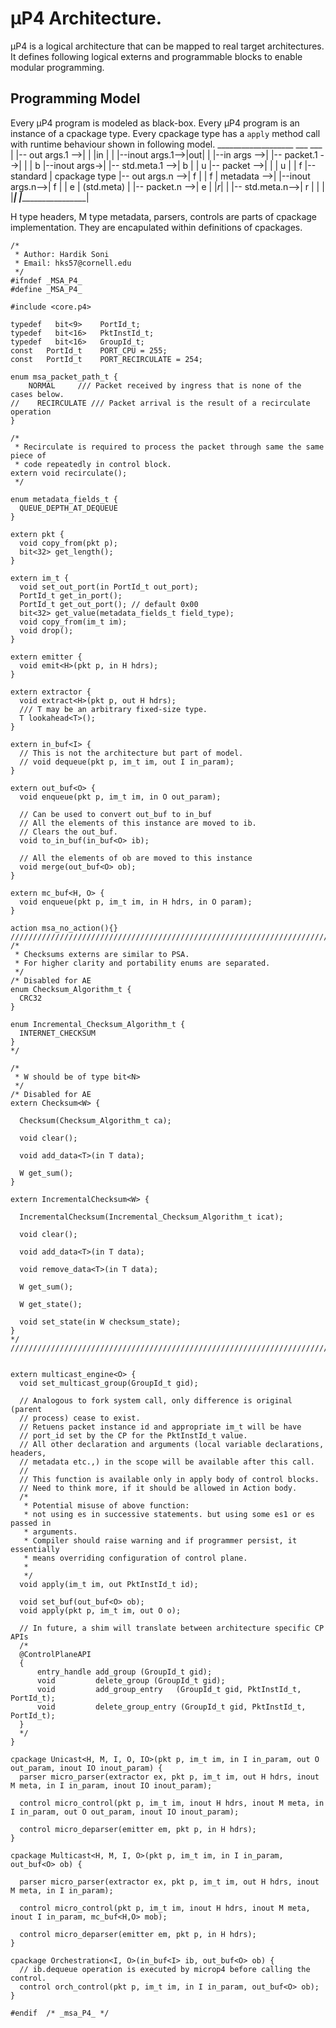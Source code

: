 # μP4 Architecture.

μP4 is a logical architecture that can be mapped to real target architectures.
It defines following logical externs and programmable blocks to enable modular programming.

## Programming Model
Every μP4 program is modeled as black-box. Every μP4 program is an instance of a cpackage type. 
Every cpackage type has a `apply` method call with runtime behaviour shown in following model. 
                       ___________________                   ___ 
    ___               |                   |-- out args.1 -->|   |
   |in |              |                   |--inout args.1-->|out|
   |   |--in  args -->|                   |--  packet.1  -->|   |
   | b |--inout args->|                   |-- std.meta.1 -->| b |
   | u |--  packet -->|                   |                 | u |
   | f |-- standard   |   cpackage type   |-- out args.n -->| f |
   | f |  metadata -->|                   |--inout args.n-->| f |
   | e |  (std.meta)  |                   |--  packet.n  -->| e |
   |_r_|              |                   |--  std.meta.n-->| r |
                      |                   |                 |___|
                      |___________________|                   
 
  H type headers, M type metadata, parsers, controls are parts of cpackage implementation. 
  They are encapulated within definitions of cpackages.

```P4
/*
 * Author: Hardik Soni
 * Email: hks57@cornell.edu
 */
#ifndef _MSA_P4_
#define _MSA_P4_

#include <core.p4>

typedef   bit<9>    PortId_t;
typedef   bit<16>   PktInstId_t;
typedef   bit<16>   GroupId_t;
const   PortId_t    PORT_CPU = 255;
const   PortId_t    PORT_RECIRCULATE = 254;

enum msa_packet_path_t {
    NORMAL     /// Packet received by ingress that is none of the cases below.
//    RECIRCULATE /// Packet arrival is the result of a recirculate operation
}

/*
 * Recirculate is required to process the packet through same the same piece of
 * code repeatedly in control block.
extern void recirculate();
 */

enum metadata_fields_t {
  QUEUE_DEPTH_AT_DEQUEUE
}

extern pkt {
  void copy_from(pkt p);
  bit<32> get_length();
}

extern im_t {
  void set_out_port(in PortId_t out_port);
  PortId_t get_in_port();
  PortId_t get_out_port(); // default 0x00
  bit<32> get_value(metadata_fields_t field_type);
  void copy_from(im_t im);
  void drop();
}

extern emitter {
  void emit<H>(pkt p, in H hdrs);
}

extern extractor {
  void extract<H>(pkt p, out H hdrs);
  /// T may be an arbitrary fixed-size type.
  T lookahead<T>();
}

extern in_buf<I> {
  // This is not the architecture but part of model.
  // void dequeue(pkt p, im_t im, out I in_param);
}

extern out_buf<O> {
  void enqueue(pkt p, im_t im, in O out_param);

  // Can be used to convert out_buf to in_buf
  // All the elements of this instance are moved to ib.
  // Clears the out_buf.
  void to_in_buf(in_buf<O> ib);

  // All the elements of ob are moved to this instance
  void merge(out_buf<O> ob);
}

extern mc_buf<H, O> {
  void enqueue(pkt p, im_t im, in H hdrs, in O param);
}

action msa_no_action(){}
///////////////////////////////////////////////////////////////////////////////
/*
 * Checksums externs are similar to PSA.
 * For higher clarity and portability enums are separated.
 */
/* Disabled for AE 
enum Checksum_Algorithm_t {
  CRC32
}

enum Incremental_Checksum_Algorithm_t {
  INTERNET_CHECKSUM
}
*/

/*
 * W should be of type bit<N>
 */
/* Disabled for AE 
extern Checksum<W> {

  Checksum(Checksum_Algorithm_t ca);

  void clear();

  void add_data<T>(in T data);

  W get_sum();
}

extern IncrementalChecksum<W> {

  IncrementalChecksum(Incremental_Checksum_Algorithm_t icat);

  void clear();

  void add_data<T>(in T data);

  void remove_data<T>(in T data);

  W get_sum();

  W get_state();

  void set_state(in W checksum_state);
}
*/
///////////////////////////////////////////////////////////////////////////////


extern multicast_engine<O> {
  void set_multicast_group(GroupId_t gid);

  // Analogous to fork system call, only difference is original (parent
  // process) cease to exist.
  // Retuens packet instance id and appropriate im_t will be have
  // port_id set by the CP for the PktInstId_t value.
  // All other declaration and arguments (local variable declarations, headers,
  // metadata etc.,) in the scope will be available after this call.
  //
  // This function is available only in apply body of control blocks.
  // Need to think more, if it should be allowed in Action body.
  /*
   * Potential misuse of above function:
   * not using es in successive statements. but using some es1 or es passed in
   * arguments.
   * Compiler should raise warning and if programmer persist, it essentially 
   * means overriding configuration of control plane.
   *
   */
  void apply(im_t im, out PktInstId_t id);

  void set_buf(out_buf<O> ob);
  void apply(pkt p, im_t im, out O o);

  // In future, a shim will translate between architecture specific CP APIs
  /*
  @ControlPlaneAPI
  {
      entry_handle add_group (GroupId_t gid);
      void         delete_group (GroupId_t gid);
      void         add_group_entry   (GroupId_t gid, PktInstId_t, PortId_t);
      void         delete_group_entry (GroupId_t gid, PktInstId_t, PortId_t);
  }
  */
}

cpackage Unicast<H, M, I, O, IO>(pkt p, im_t im, in I in_param, out O out_param, inout IO inout_param) {
  parser micro_parser(extractor ex, pkt p, im_t im, out H hdrs, inout M meta, in I in_param, inout IO inout_param);

  control micro_control(pkt p, im_t im, inout H hdrs, inout M meta, in I in_param, out O out_param, inout IO inout_param);

  control micro_deparser(emitter em, pkt p, in H hdrs);
}

cpackage Multicast<H, M, I, O>(pkt p, im_t im, in I in_param, out_buf<O> ob) {

  parser micro_parser(extractor ex, pkt p, im_t im, out H hdrs, inout M meta, in I in_param);

  control micro_control(pkt p, im_t im, inout H hdrs, inout M meta, inout I in_param, mc_buf<H,O> mob);

  control micro_deparser(emitter em, pkt p, in H hdrs);
}

cpackage Orchestration<I, O>(in_buf<I> ib, out_buf<O> ob) {
  // ib.dequeue operation is executed by microp4 before calling the control.
  control orch_control(pkt p, im_t im, in I in_param, out_buf<O> ob);
}

#endif  /* _msa_P4_ */

```
